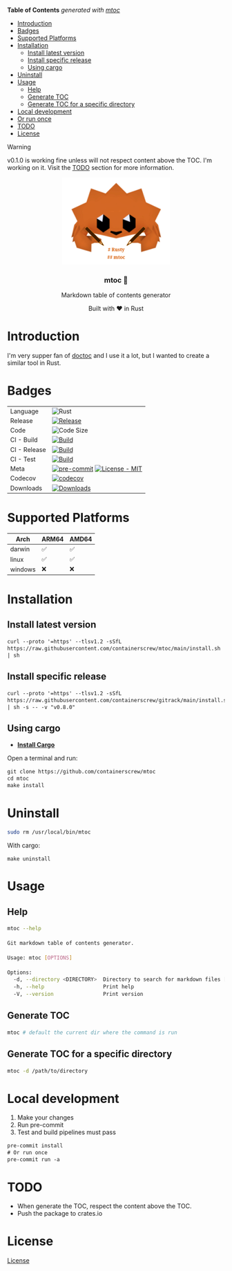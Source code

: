 <!-- START OF TOC !DO NOT EDIT THIS CONTENT MANUALLY-->
**Table of Contents**  *generated with [mtoc](https://github.com/containerscrew/mtoc)*
- [Introduction](#introduction)
- [Badges](#badges)
- [Supported Platforms](#supported-platforms)
- [Installation](#installation)
  - [Install latest version](#install-latest-version)
  - [Install specific release](#install-specific-release)
  - [Using cargo](#using-cargo)
- [Uninstall](#uninstall)
- [Usage](#usage)
  - [Help](#help)
  - [Generate TOC](#generate-toc)
  - [Generate TOC for a specific directory](#generate-toc-for-a-specific-directory)
- [Local development](#local-development)
- [Or run once](#or-run-once)
- [TODO](#todo)
- [License](#license)
<!-- END OF TOC -->

> [!WARNING]
> v0.1.0 is working fine unless will not respect content above the TOC. I'm working on it. Visit the [TODO](#todo) section for more information.

<p align="center">
    <img src="logo.png" alt="logo" width="250"/>
    <h3 align="center">mtoc 📄</h3>
    <p align="center">Markdown table of contents generator</p>
    <p align="center">Built with ❤ in Rust</p>
</p>

# Introduction

I'm very supper fan of [doctoc](https://github.com/thlorenz/doctoc) and I use it a lot, but I wanted to create a similar tool in Rust.

# Badges

|              |                                                                                                                                                                                                                                                 |
|--------------|-------------------------------------------------------------------------------------------------------------------------------------------------------------------------------------------------------------------------------------------------|
| Language     | ![Rust](https://img.shields.io/badge/rust-%23000000.svg?style=for-the-badge&logo=rust&logoColor=white)                                                                                                                                          |
| Release      | [![Release](https://img.shields.io/github/release/containerscrew/mtoc)](https://github.com/containerscrew/mtoc/releases/latest)                                                                                                                 |
| Code         | ![Code Size](https://img.shields.io/github/languages/code-size/containerscrew/mtoc)                                                                                                                                                             |
| CI - Build   | [![Build](https://github.com/containerscrew/mtoc/actions/workflows/build.yml/badge.svg)](https://github.com/containerscrew/mtoc/actions/workflows/build.yml)                                                                                    |
| CI - Release | [![Build](https://github.com/containerscrew/mtoc/actions/workflows/release.yml/badge.svg)](https://github.com/containerscrew/mtoc/actions/workflows/release.yml)                                                                                |
| CI - Test    | [![Build](https://github.com/containerscrew/mtoc/actions/workflows/test.yml/badge.svg)](https://github.com/containerscrew/mtoc/actions/workflows/test.yml)                                                                                      |
| Meta         | [![pre-commit](https://img.shields.io/badge/pre--commit-enabled-brightgreen?logo=pre-commit&logoColor=white)](https://github.com/pre-commit/pre-commit) [![License - MIT](https://img.shields.io/github/license/containerscrew/mtoc)](/LICENSE) |
| Codecov      | [![codecov](https://codecov.io/github/containerscrew/mtoc/graph/badge.svg?token=UTTEOR9BUO)](https://codecov.io/github/containerscrew/mtoc)                                                                                                     |
| Downloads    | [![Downloads](https://img.shields.io/github/downloads/containerscrew/mtoc/total.svg?logo=github)](https://somsubhra.github.io/github-release-stats/?username=containerscrew&repository=mtoc)                                                    |


# Supported Platforms

| Arch    | ARM64 | AMD64 |
|---------|------|------|
| darwin  | ✅    | ✅  |
| linux   | ✅    | ✅  |
| windows | ❌     | ❌   |


# Installation

## Install latest version

```shell
curl --proto '=https' --tlsv1.2 -sSfL https://raw.githubusercontent.com/containerscrew/mtoc/main/install.sh | sh
```

## Install specific release

```shell
curl --proto '=https' --tlsv1.2 -sSfL https://raw.githubusercontent.com/containerscrew/gitrack/main/install.sh | sh -s -- -v "v0.8.0"
```

## Using cargo

* **[Install Cargo](https://rustup.rs/)**

Open a terminal and run:

```shell
git clone https://github.com/containerscrew/mtoc
cd mtoc
make install
```

# Uninstall

```bash
sudo rm /usr/local/bin/mtoc
```

With cargo:

```shell
make uninstall
```

# Usage

## Help

```bash
mtoc --help

Git markdown table of contents generator.

Usage: mtoc [OPTIONS]

Options:
  -d, --directory <DIRECTORY>  Directory to search for markdown files [default: .]
  -h, --help                   Print help
  -V, --version                Print version
```

## Generate TOC

```bash
mtoc # default the current dir where the command is run
```

## Generate TOC for a specific directory

```bash
mtoc -d /path/to/directory
```

# Local development

1. Make your changes
2. Run pre-commit
3. Test and build pipelines must pass

```shell
pre-commit install
# Or run once
pre-commit run -a
```

# TODO

* When generate the TOC, respect the content above the TOC.
* Push the package to crates.io

# License

[License](./LICENSE)
